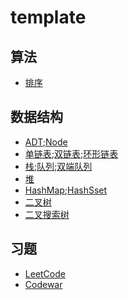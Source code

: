 # template

## 算法

- [排序](./src/algorithm/sort)

## 数据结构

- [ADT](./src/datastructure/ADT.ts);[Node](./src/datastructure/node.ts)
- [单链表](./src/datastructure/list/LinkList.ts);[双链表](./src/datastructure/list/DoubleLinkList.ts);[环形链表](./src/datastructure/list/CircularLinkList.ts)
- [栈](./src/datastructure/list/Stack.ts);[队列](./src/datastructure/list/Queue.ts);[双端队列](./src/datastructure/list/Dequeue.ts)
- [堆](./src/datastructure/heap/Heap.ts)
- [HashMap](./src/datastructure/collecttion/HashTable.ts);[HashSset](./src/datastructure/collecttion/HashSet.ts)
- [二叉树](./src/datastructure/tree/binaryTree.ts)
- [二叉搜索树]()

## 习题

- [LeetCode](./src/leetcode/README.md)
- [Codewar](./src/kata/)

